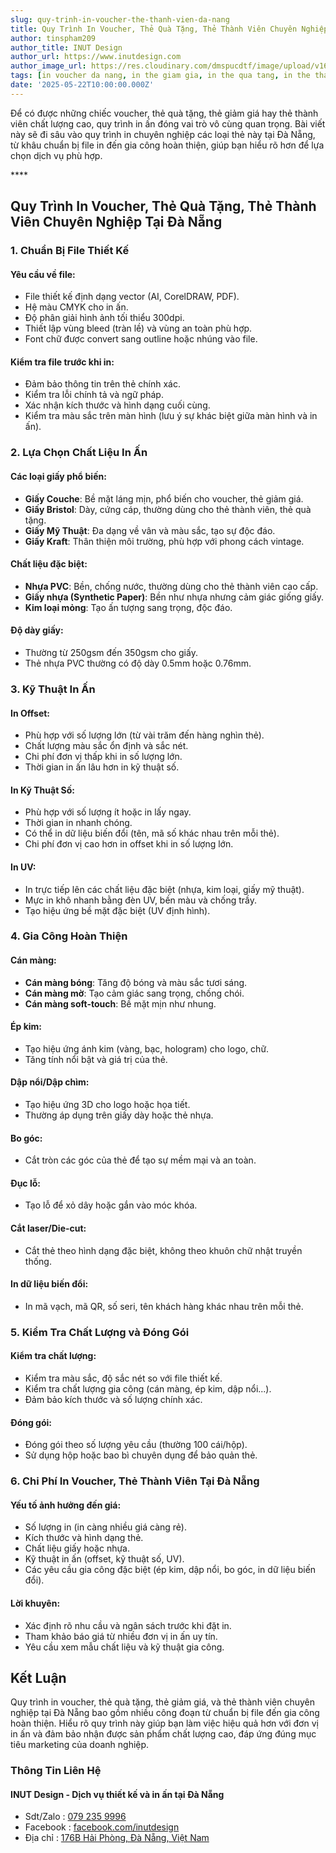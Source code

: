 ```yaml
---
slug: quy-trinh-in-voucher-the-thanh-vien-da-nang
title: Quy Trình In Voucher, Thẻ Quà Tặng, Thẻ Thành Viên Chuyên Nghiệp Tại Đà Nẵng
author: tinspham209
author_title: INUT Design
author_url: https://www.inutdesign.com
author_image_url: https://res.cloudinary.com/dmspucdtf/image/upload/v1663647671/inut/292635797_197003529328579_4330060878795101093_n_bjzhby.jpg
tags: [in voucher da nang, in the giam gia, in the qua tang, in the thanh vien]
date: '2025-05-22T10:00:00.000Z'
---
```


Để có được những chiếc voucher, thẻ quà tặng, thẻ giảm giá hay thẻ thành viên chất lượng cao, quy trình in ấn đóng vai trò vô cùng quan trọng. Bài viết này sẽ đi sâu vào quy trình in chuyên nghiệp các loại thẻ này tại Đà Nẵng, từ khâu chuẩn bị file in đến gia công hoàn thiện, giúp bạn hiểu rõ hơn để lựa chọn dịch vụ phù hợp.

<!-- truncate-->****

<!-- ## Table of contents -->

## Quy Trình In Voucher, Thẻ Quà Tặng, Thẻ Thành Viên Chuyên Nghiệp Tại Đà Nẵng

### 1. Chuẩn Bị File Thiết Kế

#### Yêu cầu về file:
- File thiết kế định dạng vector (AI, CorelDRAW, PDF).
- Hệ màu CMYK cho in ấn.
- Độ phân giải hình ảnh tối thiểu 300dpi.
- Thiết lập vùng bleed (tràn lề) và vùng an toàn phù hợp.
- Font chữ được convert sang outline hoặc nhúng vào file.

#### Kiểm tra file trước khi in:
- Đảm bảo thông tin trên thẻ chính xác.
- Kiểm tra lỗi chính tả và ngữ pháp.
- Xác nhận kích thước và hình dạng cuối cùng.
- Kiểm tra màu sắc trên màn hình (lưu ý sự khác biệt giữa màn hình và in ấn).

### 2. Lựa Chọn Chất Liệu In Ấn

#### Các loại giấy phổ biến:
- **Giấy Couche**: Bề mặt láng mịn, phổ biến cho voucher, thẻ giảm giá.
- **Giấy Bristol**: Dày, cứng cáp, thường dùng cho thẻ thành viên, thẻ quà tặng.
- **Giấy Mỹ Thuật**: Đa dạng về vân và màu sắc, tạo sự độc đáo.
- **Giấy Kraft**: Thân thiện môi trường, phù hợp với phong cách vintage.

#### Chất liệu đặc biệt:
- **Nhựa PVC**: Bền, chống nước, thường dùng cho thẻ thành viên cao cấp.
- **Giấy nhựa (Synthetic Paper)**: Bền như nhựa nhưng cảm giác giống giấy.
- **Kim loại mỏng**: Tạo ấn tượng sang trọng, độc đáo.

#### Độ dày giấy:
- Thường từ 250gsm đến 350gsm cho giấy.
- Thẻ nhựa PVC thường có độ dày 0.5mm hoặc 0.76mm.

### 3. Kỹ Thuật In Ấn

#### In Offset:
- Phù hợp với số lượng lớn (từ vài trăm đến hàng nghìn thẻ).
- Chất lượng màu sắc ổn định và sắc nét.
- Chi phí đơn vị thấp khi in số lượng lớn.
- Thời gian in ấn lâu hơn in kỹ thuật số.

#### In Kỹ Thuật Số:
- Phù hợp với số lượng ít hoặc in lấy ngay.
- Thời gian in nhanh chóng.
- Có thể in dữ liệu biến đổi (tên, mã số khác nhau trên mỗi thẻ).
- Chi phí đơn vị cao hơn in offset khi in số lượng lớn.

#### In UV:
- In trực tiếp lên các chất liệu đặc biệt (nhựa, kim loại, giấy mỹ thuật).
- Mực in khô nhanh bằng đèn UV, bền màu và chống trầy.
- Tạo hiệu ứng bề mặt đặc biệt (UV định hình).

### 4. Gia Công Hoàn Thiện

#### Cán màng:
- **Cán màng bóng**: Tăng độ bóng và màu sắc tươi sáng.
- **Cán màng mờ**: Tạo cảm giác sang trọng, chống chói.
- **Cán màng soft-touch**: Bề mặt mịn như nhung.

#### Ép kim:
- Tạo hiệu ứng ánh kim (vàng, bạc, hologram) cho logo, chữ.
- Tăng tính nổi bật và giá trị của thẻ.

#### Dập nổi/Dập chìm:
- Tạo hiệu ứng 3D cho logo hoặc họa tiết.
- Thường áp dụng trên giấy dày hoặc thẻ nhựa.

#### Bo góc:
- Cắt tròn các góc của thẻ để tạo sự mềm mại và an toàn.

#### Đục lỗ:
- Tạo lỗ để xỏ dây hoặc gắn vào móc khóa.

#### Cắt laser/Die-cut:
- Cắt thẻ theo hình dạng đặc biệt, không theo khuôn chữ nhật truyền thống.

#### In dữ liệu biến đổi:
- In mã vạch, mã QR, số seri, tên khách hàng khác nhau trên mỗi thẻ.

### 5. Kiểm Tra Chất Lượng và Đóng Gói

#### Kiểm tra chất lượng:
- Kiểm tra màu sắc, độ sắc nét so với file thiết kế.
- Kiểm tra chất lượng gia công (cán màng, ép kim, dập nổi...).
- Đảm bảo kích thước và số lượng chính xác.

#### Đóng gói:
- Đóng gói theo số lượng yêu cầu (thường 100 cái/hộp).
- Sử dụng hộp hoặc bao bì chuyên dụng để bảo quản thẻ.

### 6. Chi Phí In Voucher, Thẻ Thành Viên Tại Đà Nẵng

#### Yếu tố ảnh hưởng đến giá:
- Số lượng in (in càng nhiều giá càng rẻ).
- Kích thước và hình dạng thẻ.
- Chất liệu giấy hoặc nhựa.
- Kỹ thuật in ấn (offset, kỹ thuật số, UV).
- Các yêu cầu gia công đặc biệt (ép kim, dập nổi, bo góc, in dữ liệu biến đổi).

#### Lời khuyên:
- Xác định rõ nhu cầu và ngân sách trước khi đặt in.
- Tham khảo báo giá từ nhiều đơn vị in ấn uy tín.
- Yêu cầu xem mẫu chất liệu và kỹ thuật gia công.

## Kết Luận

Quy trình in voucher, thẻ quà tặng, thẻ giảm giá, và thẻ thành viên chuyên nghiệp tại Đà Nẵng bao gồm nhiều công đoạn từ chuẩn bị file đến gia công hoàn thiện. Hiểu rõ quy trình này giúp bạn làm việc hiệu quả hơn với đơn vị in ấn và đảm bảo nhận được sản phẩm chất lượng cao, đáp ứng đúng mục tiêu marketing của doanh nghiệp.

### Thông Tin Liên Hệ

#### INUT Design - Dịch vụ thiết kế và in ấn tại Đà Nẵng
- Sdt/Zalo : [079 235 9996](tel:0792359996)
- Facebook : [facebook.com/inutdesign](https://www.facebook.com/inutdesign)
- Địa chỉ : [176B Hải Phòng, Đà Nẵng, Việt Nam](https://maps.app.goo.gl/SRm8YB4fy8VfWmb39)